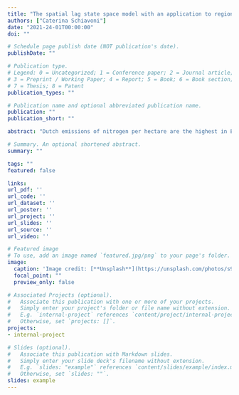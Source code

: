 ```yaml
---
title: "The spatial lag state space model with an application to regional concentrations of $NO_2$ in the Netherlands"
authors: ["Caterina Schiavoni"]
date: "2021-24-01T00:00:00"
doi: ""

# Schedule page publish date (NOT publication's date).
publishDate: ""

# Publication type.
# Legend: 0 = Uncategorized; 1 = Conference paper; 2 = Journal article;
# 3 = Preprint / Working Paper; 4 = Report; 5 = Book; 6 = Book section;
# 7 = Thesis; 8 = Patent
publication_types: ""

# Publication name and optional abbreviated publication name.
publication: ""
publication_short: ""

abstract: "Dutch emissions of nitrogen per hectare are the highest in Europe. Up to 40% of these emissions are made of nitrogen dioxide ($NO_2$) and are due to combustion processes, with on-road vehicles being their primary contributors. $NO_2$ is a pollutant that is responsible for the creation of acid rains and of other secondary pollutants, and can be harmful for the respiratory system. As such, it is a pollutant of concern and modeling its concentration in the Netherlands (measured with satellite data) is of interest. The aim of this paper is to do so at the regional level, by means of a novel spatial lag state space model that takes into account the determinants of $NO_2$ concentration, such as economic activity and meteorological factors, but also the spatial spillovers of $NO_2$ that are due to its transportation by the wind. The model also has the flexibility of allowing for time-varying coefficients and is suited for simulating hypothetical scenarios."

# Summary. An optional shortened abstract.
summary: ""

tags: ""
featured: false

links:
url_pdf: ''
url_code: ''
url_dataset: ''
url_poster: ''
url_project: ''
url_slides: ''
url_source: ''
url_video: ''

# Featured image
# To use, add an image named `featured.jpg/png` to your page's folder. 
image:
  caption: 'Image credit: [**Unsplash**](https://unsplash.com/photos/s9CC2SKySJM)'
  focal_point: ""
  preview_only: false

# Associated Projects (optional).
#   Associate this publication with one or more of your projects.
#   Simply enter your project's folder or file name without extension.
#   E.g. `internal-project` references `content/project/internal-project/index.md`.
#   Otherwise, set `projects: []`.
projects:
- internal-project

# Slides (optional).
#   Associate this publication with Markdown slides.
#   Simply enter your slide deck's filename without extension.
#   E.g. `slides: "example"` references `content/slides/example/index.md`.
#   Otherwise, set `slides: ""`.
slides: example
---
```



